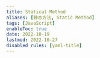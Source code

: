 ```yaml
---
title: Statical Method
aliases: [静态方法, Static Method]
tags: [JavaScript]
enableToc: true
date: 2022-10-19
lastmod: 2022-10-27
disabled rules: [yaml-title]
---
```

